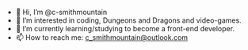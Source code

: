 - 👋 Hi, I’m @c-smithmountain
- 👀 I’m interested in coding, Dungeons and Dragons and video-games.  
- 🌱 I’m currently learning/studying to become a front-end developer.
- 📫 How to reach me: c_smithmountain@outlook.com

<!---
c-smithmountain/c-smithmountain is a ✨ special ✨ repository because its `README.md` (this file) appears on your GitHub profile.
You can click the Preview link to take a look at your changes.
--->
